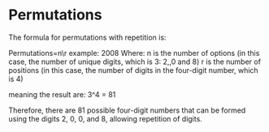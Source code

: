 # Permutations
The formula for permutations with repetition is:

Permutations=n\r
example: 2008
Where:
n is the number of options (in this case, the number of unique digits, which is 3: 2,,0 and 8)
r is the number of positions (in this case, the number of digits in the four-digit number, which is 4)

meaning the result are: 3^4 = 81

Therefore, there are 81 possible four-digit numbers that can be formed using the digits 2, 0, 0, and 8, allowing repetition of digits.
